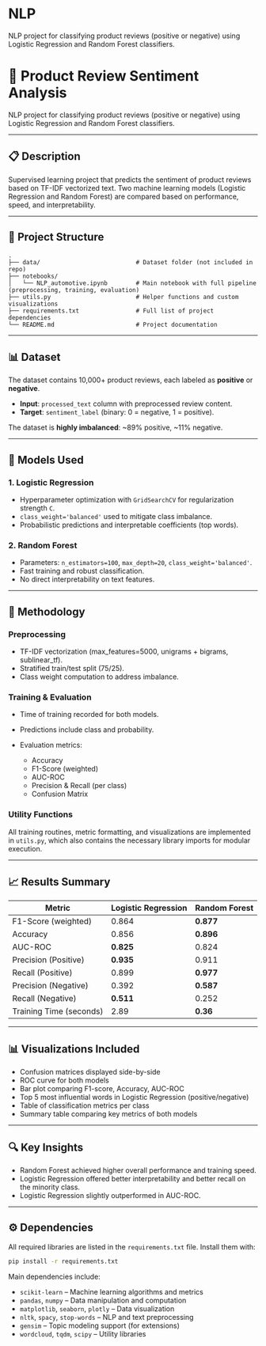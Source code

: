 # NLP
NLP project for classifying product reviews (positive or negative) using Logistic Regression and Random Forest classifiers.
# 🚗 Product Review Sentiment Analysis

NLP project for classifying product reviews (positive or negative) using Logistic Regression and Random Forest classifiers.

---

## 📋 Description

Supervised learning project that predicts the sentiment of product reviews based on TF-IDF vectorized text. Two machine learning models (Logistic Regression and Random Forest) are compared based on performance, speed, and interpretability.

---

## 📁 Project Structure

```
.
├── data/                           # Dataset folder (not included in repo)
├── notebooks/
│   └── NLP_automotive.ipynb        # Main notebook with full pipeline (preprocessing, training, evaluation)
├── utils.py                        # Helper functions and custom visualizations
├── requirements.txt                # Full list of project dependencies
└── README.md                       # Project documentation
```

---

## 📊 Dataset

The dataset contains 10,000+ product reviews, each labeled as **positive** or **negative**.

* **Input**: `processed_text` column with preprocessed review content.
* **Target**: `sentiment_label` (binary: 0 = negative, 1 = positive).

The dataset is **highly imbalanced**: \~89% positive, \~11% negative.

---

## 🧠 Models Used

### 1. Logistic Regression

* Hyperparameter optimization with `GridSearchCV` for regularization strength `C`.
* `class_weight='balanced'` used to mitigate class imbalance.
* Probabilistic predictions and interpretable coefficients (top words).

### 2. Random Forest

* Parameters: `n_estimators=100`, `max_depth=20`, `class_weight='balanced'`.
* Fast training and robust classification.
* No direct interpretability on text features.

---

## 🔬 Methodology

### Preprocessing

* TF-IDF vectorization (max\_features=5000, unigrams + bigrams, sublinear\_tf).
* Stratified train/test split (75/25).
* Class weight computation to address imbalance.

### Training & Evaluation

* Time of training recorded for both models.
* Predictions include class and probability.
* Evaluation metrics:

  * Accuracy
  * F1-Score (weighted)
  * AUC-ROC
  * Precision & Recall (per class)
  * Confusion Matrix

### Utility Functions

All training routines, metric formatting, and visualizations are implemented in `utils.py`, which also contains the necessary library imports for modular execution.

---

## 📈 Results Summary

| Metric                  | Logistic Regression | Random Forest |
| ----------------------- | ------------------- | ------------- |
| F1-Score (weighted)     | 0.864               | **0.877**     |
| Accuracy                | 0.856               | **0.896**     |
| AUC-ROC                 | **0.825**           | 0.824         |
| Precision (Positive)    | **0.935**           | 0.911         |
| Recall (Positive)       | 0.899               | **0.977**     |
| Precision (Negative)    | 0.392               | **0.587**     |
| Recall (Negative)       | **0.511**           | 0.252         |
| Training Time (seconds) | 2.89                | **0.36**      |

---

## 📊 Visualizations Included

* Confusion matrices displayed side-by-side
* ROC curve for both models
* Bar plot comparing F1-score, Accuracy, AUC-ROC
* Top 5 most influential words in Logistic Regression (positive/negative)
* Table of classification metrics per class
* Summary table comparing key metrics of both models

---

## 🔍 Key Insights

* Random Forest achieved higher overall performance and training speed.
* Logistic Regression offered better interpretability and better recall on the minority class.
* Logistic Regression slightly outperformed in AUC-ROC.

---

## ⚙️ Dependencies

All required libraries are listed in the `requirements.txt` file. Install them with:

```bash
pip install -r requirements.txt
```

Main dependencies include:

* `scikit-learn` – Machine learning algorithms and metrics
* `pandas`, `numpy` – Data manipulation and computation
* `matplotlib`, `seaborn`, `plotly` – Data visualization
* `nltk`, `spacy`, `stop-words` – NLP and text preprocessing
* `gensim` – Topic modeling support (for extensions)
* `wordcloud`, `tqdm`, `scipy` – Utility libraries


